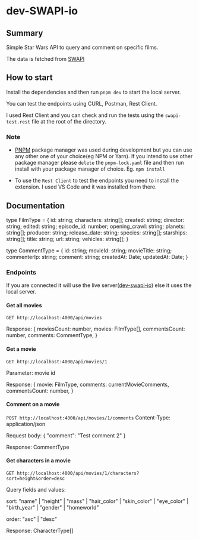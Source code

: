 # dev-SWAPI-io

## Summary

Simple Star Wars API to query and comment on specific films. 

The data is fetched from [SWAPI](https://swapi.dev)

## How to start

Install the dependencies and then run `pnpm dev` to start the local server.

You can test the endpoints using CURL, Postman, Rest Client.

I used Rest Client and you can check and run the tests using the `swapi-test.rest` file at the root of the directory.

### Note

- [PNPM](https://pnpm.io) package manager was used during development but you can use any other one of your choice(eg NPM or Yarn). If you intend to use other package manager please ``delete`` the `pnpm-lock.yaml` file and then run install with your package manager of choice. Eg. `npm install`

- To use the `Rest Client` to test the endpoints you need to install the extension. I used VS Code and it was installed from there.

## Documentation

type FilmType = {
  id: string;
  characters: string[];
  created: string;
  director: string;
  edited: string;
  episode_id: number;
  opening_crawl: string;
  planets: string[];
  producer: string;
  release_date: string;
  species: string[];
  starships: string[];
  title: string;
  url: string;
  vehicles: string[];
}

type CommentType = {
  id: string;
  movieId: string;
  movieTitle: string;
  commenterIp: string;
  comment: string;
  createdAt: Date;
  updatedAt: Date;
}

### Endpoints

If you are connected it will use the live server([dev-swapi-io](https://dev-swapi-io.herokuapp.com/)) else  it uses the local server.

#### Get all movies
`GET http://localhost:4000/api/movies`

Response: {
  moviesCount: number,
  movies: FilmType[],
  commentsCount: number,
  comments: CommentType,
}

#### Get a movie
`GET http://localhost:4000/api/movies/1`

Parameter: movie id

Response: {
  movie: FilmType,
  comments: currentMovieComments,
  commentsCount: number,
}

#### Comment on a movie
`POST http://localhost:4000/api/movies/1/comments`
Content-Type: application/json

Request body:
{
  "comment": "Test comment 2"
}

Response: CommentType

#### Get characters in a movie
`GET http://localhost:4000/api/movies/1/characters?sort=height&order=desc`

Query fields and values:

 sort: "name" | "height" | "mass" | "hair_color" | "skin_color" | "eye_color" | "birth_year" | "gender" | "homeworld"

 order: "asc" | "desc"

Response: CharacterType[]
